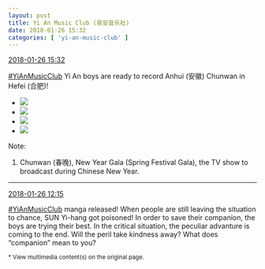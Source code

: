 ```yaml
---
layout: post
title: Yi An Music Club (易安音乐社)
date: 2018-01-26 15:32
categories: [ 'yi-an-music-club' ]
---
```


<div class="weibo-info">
  <a href="https://weibo.com/6094546964/G0c354ntw">2018-01-26 15:32</a>
</div>

[#YiAnMusicClub](https://weibo.com/p/100808beae2e3e05b17b64f63ebedca39f19b2/super_index) Yi An boys are ready to record Anhui (安徽) Chunwan in Hefei (合肥)!

<!-- more -->

<ul class="weibo-pic-list-2">
  <li class="weibo-pic">
    <a href="http://wx3.sinaimg.cn/mw690/006Es64Aly1fnu1mwdc3nj31jk2bc1kz.jpg"><img src="http://wx3.sinaimg.cn/thumb150/006Es64Aly1fnu1mwdc3nj31jk2bc1kz.jpg"/></a>
  </li>
  <li class="weibo-pic">
    <a href="http://wx1.sinaimg.cn/mw690/006Es64Aly1fnu1mycrbsj31jk2bchdv.jpg"><img src="http://wx1.sinaimg.cn/thumb150/006Es64Aly1fnu1mycrbsj31jk2bchdv.jpg"/></a>
  </li>
  <li class="weibo-pic">
    <a href="http://wx1.sinaimg.cn/mw690/006Es64Aly1fnu1muvdj5j31jk2bc1kz.jpg"><img src="http://wx1.sinaimg.cn/thumb150/006Es64Aly1fnu1muvdj5j31jk2bc1kz.jpg"/></a>
  </li>
  <li class="weibo-pic">
    <a href="http://wx3.sinaimg.cn/mw690/006Es64Aly1fnu1mzztm0j31jk2bc1kz.jpg"><img src="http://wx3.sinaimg.cn/thumb150/006Es64Aly1fnu1mzztm0j31jk2bc1kz.jpg"/></a>
  </li>
</ul>

Note:
1. Chunwan (春晚), New Year Gala (Spring Festival Gala), the TV show to broadcast during Chinese New Year.

---

<div class="weibo-info">
  <a href="https://weibo.com/6094546964/G0aLit3r3">2018-01-26 12:15</a>
</div>

[#YiAnMusicClub](https://weibo.com/p/100808beae2e3e05b17b64f63ebedca39f19b2/super_index) manga released! When people are still leaving the situation to chance, SUN Yi-hang got poisoned! In order to save their companion, the boys are trying their best. In the critical situation, the peculiar advanture is coming to the end. Will the peril take kindness away? What does “companion” mean to you?

<small>* View multimedia content(s) on the original page.</small>
